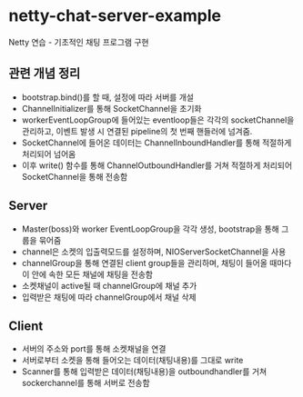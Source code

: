 # netty-chat-server-example
Netty 연습 - 기초적인 채팅 프로그램 구현

## 관련 개념 정리
* bootstrap.bind()를 할 때, 설정에 따라 서버를 개설
* ChannelInitializer를 통해 SocketChannel을 초기화
* workerEventLoopGroup에 들어있는 eventloop들은 각각의 socketChannel을 관리하고, 이벤트 발생 시 연결된 pipeline의 첫 번째 핸들러에 넘겨줌.
* SocketChannel에 들어온 데이터는 ChannelInboundHandler를 통해 적절하게 처리되어 넘어옴
* 이후 write() 함수를 통해 ChannelOutboundHandler를 거쳐 적절하게 처리되어 SocketChannel을 통해 전송함

## Server
* Master(boss)와 worker EventLoopGroup을 각각 생성, bootstrap을 통해 그룹을 묶어줌
* channel은 소켓의 입출력모드를 설정하며, NIOServerSocketChannel을 사용
* channelGroup을 통해 연결된 client group들을 관리하며, 채팅이 들어올 때마다 이 안에 속한 모든 채널에 채팅을 전송함
* 소켓채널이 active될 때 channelGroup에 채널 추가
* 입력받은 채팅에 따라 channelGroup에서 채널 삭제

## Client
* 서버의 주소와 port를 통해 소켓채널을 연결
* 서버로부터 소켓을 통해 들어오는 데이터(채팅내용)를 그대로 write
* Scanner를 통해 입력받은 데이터(채팅내용)을 outboundhandler를 거쳐 sockerchannel를 통해 서버로 전송함
